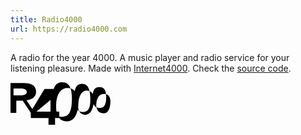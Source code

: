 ```yaml
---
title: Radio4000
url: https://radio4000.com
---
```

A radio for the year 4000. A music player and radio service for your listening pleasure. Made with <a href="https://internet4000.com">Internet4000</a>. Check the <a href="https://github.com/radio4000">source code</a>.

<svg width="160" viewBox="0 0 369 158" xmlns="http://www.w3.org/2000/svg"><title>Radio4000</title><g fill="#000" fill-rule="evenodd"><path d="M352.606 44.05c-2.15-18.698-10.6-26.05-24.53-26.05C311.796 18 303 28.045 303 54.513c0 22.92 4.88 33.9 14.097 38.01 2.37 13.442 10.667 20.192 21.873 21.767 15.523 2.18 25.3-5.713 28.964-31.782 3.023-21.513-2.416-34.74-15.328-38.458zm0 0c.363 3.158.547 6.64.547 10.463 0 30.773-8.796 40.02-25.077 40.02-4.154 0-7.82-.6-10.98-2.01-.91-5.176-.944-11.346.075-18.595 3.295-23.443 16.257-32.83 31.78-30.648 1.278.18 2.497.436 3.656.77z"></path><path d="M291.52 32.57c-4.616-19.75-14.395-27.276-28.855-26.518-18.844.987-28.31 15.136-26.43 51.01 1.545 29.483 7.413 44.122 17.376 49.822 3.845 7.714 10.166 11.895 17.982 13.133 16.105 2.55 30.037-8.75 35.216-41.445 4.063-25.657-2.777-40.852-15.287-46zm0 0c1.4 5.99 2.326 13.103 2.763 21.45 2.186 41.71-7.337 54.777-26.18 55.765-5.525.29-10.36-.537-14.492-2.9-4.077-8.182-5.37-20.337-2.703-37.167 4.656-29.402 18.685-41.31 34.79-38.76 2.05.324 3.998.862 5.824 1.613z"></path><path d="M174.854 123.833c-12.82-7.022-19.6-25.316-19.6-63.045C155.253 16.723 167.756 0 190.903 0c14.59 0 24.952 6.645 30.62 22.593 18.843 5.393 30.827 25.36 28.328 61.1-3.16 45.164-21.627 62.163-45.007 60.528-12.937-.904-23.59-7.248-29.99-20.387zm0 0c4.588 2.514 9.95 3.583 16.05 3.583 23.146 0 35.65-15.396 35.65-66.628 0-16.29-1.708-28.842-5.03-38.195-2.572-.735-5.27-1.2-8.076-1.396-23.38-1.635-41.908 16.206-44.748 56.82-1.41 20.175.986 35.21 6.154 45.816z"></path><path d="M74.84 132.078h65.414V157.5h24.15V132.08h15.592v-23.716h-15.593v-83.67h-38.98l-50.582 83.48v23.906zm21-23.385l51.29-43h.497v43H95.84z"></path><path d="M0 113.168h21.382V68.255h23.79l30.107 44.913h14.757l-31.09-46.9c20.267-2.36 35.42-12.12 35.42-31.32C94.366 12.76 76.852 3 48.91 3H0v110.168zm11.11-64.61v-25.26h25.85C50.09 23.297 60 26.31 60 35.97c0 9.662-10.85 12.587-22.77 12.587H11.11z"></path></g></svg>

